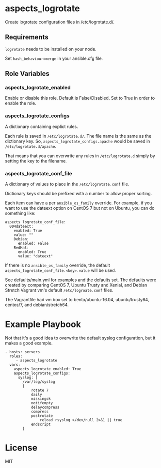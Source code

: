 # aspects_logrotate

Create logrotate configuration files in /etc/logrotate.d/.

## Requirements
`logrotate` needs to be installed on your node.

Set ```hash_behaviour=merge``` in your ansible.cfg file.

## Role Variables
### aspects_logrotate_enabled
Enable or disable this role. Default is False/Disabled. Set to True in order to enable the role.

### aspects_logrotate_configs
A dictionary containing explict rules.

Each rule is saved in ```/etc/logrotate.d/```. The file name is the same as the dictionary key. So, ```aspects_logrotate_configs.apache``` would be saved in ```/etc/logrotate.d/apache```.

That means that you can overwrite any rules in ```/etc/logrotate.d``` simply by setting the key to the filename.

### aspects_logrotate_conf_file
A dictionary of values to place in the ```/etc/logrotate.conf``` file.

Dictionary keys should be prefixed with a number to allow proper sorting.

Each item can have a per ```ansible_os_family``` override. For example, if you want to use the dateext option on CentOS 7 but not on Ubuntu, you can do something like:

```
aspects_logrotate_conf_file:
  004dateext:
    enabled: True
    value: ""
    Debian:
      enabled: False
    RedHat:
      enabled: True
      value: "dateext"
```

If there is no ```ansible_os_family``` override, the default ```aspects_logrotate_conf_file.<key>.value``` will be used.

See defaults/main.yml for examples and the defaults set. The defaults were created by comparing CentOS 7, Ubuntu Trusty and Xenial, and Debian Stretch Vagrant vm's default ```/etc/logroate.conf``` files.

The Vagrantfile had vm.box set to bento/ubuntu-16.04, ubuntu/trusty64, centos/7, and debian/stretch64.

# Example Playbook
Not that it's a good idea to overwrite the default syslog configuration, but it makes a good example.

    - hosts: servers
      roles:
         - aspects_logrotate
      vars:
        aspects_logrotate_enabled: True
        aspects_logrotate_configs:
          syslog: |
            /var/log/syslog
            {
                rotate 7
                daily
                missingok
                notifempty
                delaycompress
                compress
                postrotate
                    reload rsyslog >/dev/null 2>&1 || true
                endscript
            }

# License

MIT
